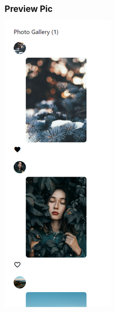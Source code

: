 # Preview Pic
![Image of Yaktocat](https://github.com/KlitB/INT203_62130500116_groupwork_3/blob/master/62130500116_groupwork_3/images/preview.PNG)
